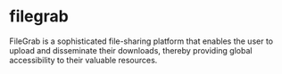 # filegrab
FileGrab is a sophisticated file-sharing platform that enables the user to upload and disseminate their downloads, thereby providing global accessibility to their valuable resources.
